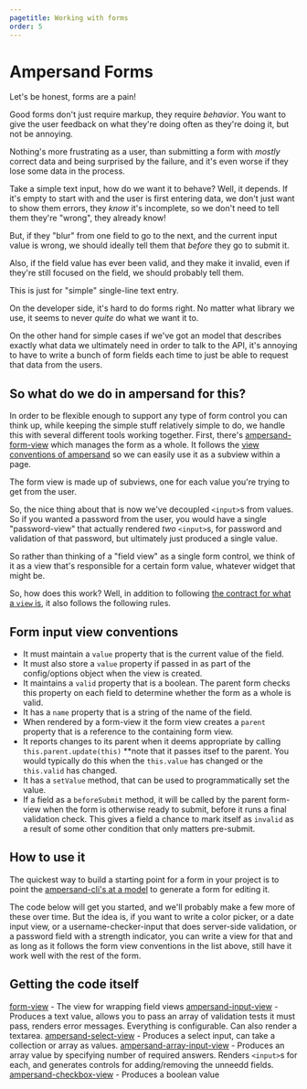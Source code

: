 ```yaml
---
pagetitle: Working with forms
order: 5
---
```


# Ampersand Forms

Let's be honest, forms are a pain!

Good forms don't just require markup, they require *behavior*. You want to give the user feedback on what they're doing often as they're doing it, but not be annoying.

Nothing's more frustrating as a user, than submitting a form with *mostly* correct data and being surprised by the failure, and it's even worse if they lose some data in the process.

Take a simple text input, how do we want it to behave? Well, it depends. If it's empty to start with and the user is first entering data, we don't just want to show them errors, they *know* it's incomplete, so we don't need to tell them they're "wrong", they already know!

But, if they "blur" from one field to go to the next, and the current input value is wrong, we should ideally tell them that *before* they go to submit it.

Also, if the field value has ever been valid, and they make it invalid, even if they're still focused on the field, we should probably tell them.

This is just for "simple" single-line text entry. 

On the developer side, it's hard to do forms right. No matter what library we use, it seems to never *quite* do what we want it to. 

On the other hand for simple cases if we've got an model that describes exactly what data we ultimately need in order to talk to the API, it's annoying to have to write a bunch of form fields each time to just be able to request that data from the users.


## So what do we do in ampersand for this?

In order to be flexible enough to support any type of form control you can think up, while keeping the simple stuff relatively simple to do, we handle this with several different tools working together. First, there's [ampersand-form-view](https://github.com/ampersandjs/ampersand-form-view) which manages the form as a whole. It follows the [view conventions of ampersand](/learn/view-conventions) so we can easily use it as a subview within a page. 

The form view is made up of subviews, one for each value you're trying to get from the user.

So, the nice thing about that is now we've decoupled `<input>`s from values. So if you wanted a password from the user, you would have a single "password-view" that actually rendered *two* `<input>`s, for password and validation of that password, but ultimately just produced a single value. 

So rather than thinking of a "field view" as a single form control, we think of it as a view that's responsible for a certain form value, whatever widget that might be.

So, how does this work? Well, in addition to following [the contract for what a `view` is](/learn/view-conventions), it also follows the following rules.


## Form input view conventions

- It must maintain a `value` property that is the current value of the field.
- It must also store a `value` property if passed in as part of the config/options object when the view is created.
- It maintains a `valid` property that is a boolean. The parent form checks this property on each field to determine whether the form as a whole is valid.
- It has a `name` property that is a string of the name of the field.
- When rendered by a form-view it the form view creates a `parent` property that is a reference to the containing form view.
- It reports changes to its parent when it deems appropriate by calling `this.parent.update(this)` **note that it passes itsef to the parent. You would typically do this when the `this.value` has changed or the `this.valid` has changed.
- It has a `setValue` method, that can be used to programmatically set the value. 
- If a field as a `beforeSubmit` method, it will be called by the parent form-view when the form is otherwise ready to submit, before it runs a final validation check. This gives a field a chance to mark itself as `invalid` as a result of some other condition that only matters pre-submit.


## How to use it

The quickest way to build a starting point for a form in your project is to point the [ampersand-cli's at a model](/docs#ampersand-generating-forms-from-models) to generate a form for editing it.

The code below will get you started, and we'll probably make a few more of these over time. But the idea is, if you want to write a color picker, or a date input view, or a username-checker-input that does server-side validation, or a password field with a strength indicator, you can write a view for that and as long as it follows the form view conventions in the list above, still have it work well with the rest of the form.


## Getting the code itself

[form-view](https://github.com/ampersandjs/ampersand-form-view) - The view for wrapping field views
[ampersand-input-view](https://github.com/ampersandjs/ampersand-input-view) - Produces a text value, allows you to pass an array of validation tests it must pass, renders error messages. Everything is configurable. Can also render a textarea.
[ampersand-select-view](https://github.com/AmpersandJS/ampersand-select-view) - Produces a select input, can take a collection or array as values.
[ampersand-array-input-view](https://github.com/AmpersandJS/ampersand-array-input-view) - Produces an array value by specifying number of required answers. Renders `<input>`s for each, and generates controls for adding/removing the unneedd fields.
[ampersand-checkbox-view](https://github.com/AmpersandJS/ampersand-checkbox-view) - Produces a boolean value
